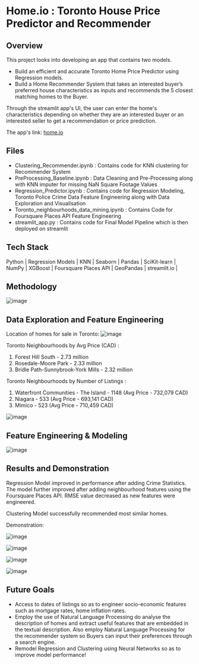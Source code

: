 # Home.io : Toronto House Price Predictor and Recommender

## Overview

This project looks into developing an app that contains two models.
- Build an efficient and accurate Toronto Home Price Predictor using Regression models.
- Build a Home Recommender System that takes an interested buyer’s preferred house characteristics as inputs and recommends the 5 closest matching homes to the Buyer. 

Through the streamlit app's UI, the user can enter the home's characteristics depending on whether they are an interested buyer or an interested seller to get a recommendation or price prediction.

The app's link: [home.io](https://rbevli-final-project-lighthouse-labs-streamlit-app-bfb9kp.streamlitapp.com/)


## Files

- Clustering_Recommender.ipynb : Contains code for KNN clustering for Recommender System
- PreProcessing_Baseline.ipynb : Data Cleaning and Pre-Processing along with KNN imputer for missing NaN Square Footage Values
- Regression_Predictor.ipynb   : Contains code for Regression Modeling, Toronto Police Crime Data Feature Engineering along with Data Exploration and Visualisation
- Toronto_neighbourhoods_data_mining.ipynb : Contains Code for Foursquare Places API Feature Engineering
- streamlit_app.py : Contains code for Final Model Pipeline which is then deployed on streamlit

## Tech Stack

Python | Regression Models | KNN | Seaborn | Pandas | SciKit-learn | NumPy | XGBoost | Foursquare Places API | GeoPandas | streamlit.io |


## Methodology

![image](https://user-images.githubusercontent.com/97575766/187054025-e3f3f376-702b-4349-8e77-302402511926.png)


## Data Exploration and Feature Engineering

Location of homes for sale in Toronto:
![image](https://user-images.githubusercontent.com/97575766/187054045-563687f9-f81b-41f6-b1d0-b4d91c6f28fe.png)


Toronto Neighbourhoods by Avg Price (CAD) :
1) Forest Hill South                    	        -   2.73 million
2) Rosedale-Moore Park                            -   2.33 million
3) Bridle Path-Sunnybrook-York Mills              -   2.32 million


Toronto Neighbourhoods by Number of Listings :
1) Waterfront Communities - The Island            -  1148   (Avg Price - 732,079 CAD)
2) Niagara  		                                  -  533    (Avg Price - 693,141  CAD)
3) Mimico 		                                    -  523    (Avg Price - 710,459  CAD)

![image](https://user-images.githubusercontent.com/97575766/187054411-b219be67-1b52-440e-aa1f-338ca183b49b.png)


## Feature Engineering & Modeling

![image](https://user-images.githubusercontent.com/97575766/187054439-23addf24-7272-4feb-b61e-c7443e08ffbc.png)


## Results and Demonstration

Regression Model improved in performance after adding Crime Statistics. The model further improved after adding neighbourhood features using the Foursquare Places API. RMSE value decreased as new features were engineered.

Clustering Model successfully recommended  most similar homes. 

Demonstration:

![image](https://user-images.githubusercontent.com/97575766/187054491-7fd1ea3a-0066-47d4-8ae6-4feb7a3d4edc.png)

![image](https://user-images.githubusercontent.com/97575766/187054565-4f3e42a7-0883-4f41-bec7-07ccbed88097.png)

![image](https://user-images.githubusercontent.com/97575766/187054584-983827d0-ad69-402c-80cb-0b5b8d43ba15.png)

![image](https://user-images.githubusercontent.com/97575766/187054599-b9f680c8-48d7-4699-b2f4-efa958b37b97.png)



## Future Goals

- Access to dates of listings so as to engineer socio-economic features such as mortgage rates, home inflation rates.
- Employ the use of Natural Language Processing do analyse the description of homes and extract useful features that are embedded in the textual description. Also employ Natural Language Processing for the recommender system so Buyers can input their preferences through a search engine.
- Remodel Regression and Clustering using Neural Networks so as to improve model performance!




